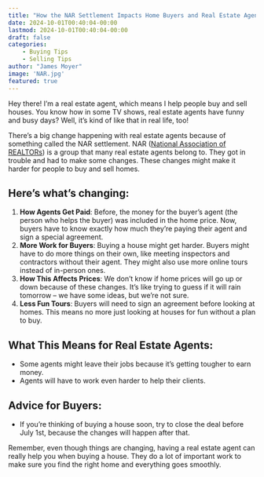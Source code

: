 ```yaml
---
title: "How the NAR Settlement Impacts Home Buyers and Real Estate Agents"
date: 2024-10-01T00:40:04-00:00
lastmod: 2024-10-01T00:40:04-00:00
draft: false
categories:
    - Buying Tips
    - Selling Tips
author: "James Moyer"
image: 'NAR.jpg'
featured: true
---
```


Hey there! I’m a real estate agent, which means I help people buy and sell houses. You know how in some TV shows, real estate agents have funny and busy days? Well, it’s kind of like that in real life, too!

There’s a big change happening with real estate agents because of something called the NAR settlement. NAR ([National Association of REALTORs](https://www.nar.realtor/videos/window-to-the-law/understanding-rules-offers-compensation)) is a group that many real estate agents belong to. They got in trouble and had to make some changes. These changes might make it harder for people to buy and sell homes.

## Here’s what’s changing: 


1.  **How Agents Get Paid**: Before, the money for the buyer’s agent (the person who helps the buyer) was included in the home price. Now, buyers have to know exactly how much they’re paying their agent and sign a special agreement.
2.  **More Work for Buyers**: Buying a house might get harder. Buyers might have to do more things on their own, like meeting inspectors and contractors without their agent. They might also use more online tours instead of in-person ones.
3.  **How This Affects Prices**: We don’t know if home prices will go up or down because of these changes. It’s like trying to guess if it will rain tomorrow – we have some ideas, but we’re not sure.
4.  **Less Fun Tours**: Buyers will need to sign an agreement before looking at homes. This means no more just looking at houses for fun without a plan to buy.

## **What This Means for Real Estate Agents**:

*   Some agents might leave their jobs because it’s getting tougher to earn money.
*   Agents will have to work even harder to help their clients.

## **Advice for Buyers**:

*   If you’re thinking of buying a house soon, try to close the deal before July 1st, because the changes will happen after that.

Remember, even though things are changing, having a real estate agent can really help you when buying a house. They do a lot of important work to make sure you find the right home and everything goes smoothly.
